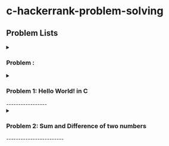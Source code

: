 # c-hackerrank-problem-solving 

 
## Problem Lists ##


<details>
 <summary><h3>Problem :</h3></summary>
<p></p>
</details>

<details>
 <summary><h3>Problem 1: Hello World! in C</h3></summary>
<p>This challenge requires you to print Hello World on a single line, and then print the already provided input string to stdout. If you are not familiar with C, you may want to read about the printf() command.</p>
</details>
-----------------

<details>
 <summary><h3>Problem 2: Sum and Difference of two numbers</h3></summary>
<p>our task is to take two numbers of int data type, two numbers of float data type as input and output their sum:</p>
 1. Declare 4 variables: two of type int and two of type float.
 2. Read 2 lines of input from stdin (according to the sequence given in the 'Input Format' section below) and initialize your 4 variables.
 3. Use the  and  operator to perform the following operations:
  3.1. Print the sum and difference of two int variable on a new line.
  3.2. Print the sum and difference of two float variable rounded to one decimal place on a new line.
</details>
------------------------
